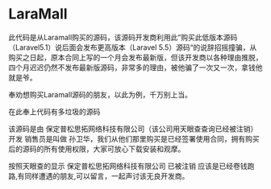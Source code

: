 # LaraMall
此代码是从Laramall购买的源码，该源码开发商利用此”购买此低版本源码（Laravel5.1）说后面会发布更高版本（Laravel 5.5）源码“的说辞招摇撞骗，从购买之日起，原本合同上写的一个月会发布最新版，但该开发商以各种理由推脱，四个月迟迟仍然不发布最新版源码，非常多的理由，被他骗了一次又一次，拿钱他就是爷。

奉劝想购买Laramall源码的朋友，以此为例，千万别上当。

在此奉上代码有多垃圾的源码

该源码是由 保定普松思拓网络科技有限公司（该公司用天眼查查询已经被注销） 开发 销售员是叫做 孙卫华，我们从他们那里购买是已经签署使用合同，拥有购买后的源码的所有使用权限，大家可放心下载安装和观摩。

按照天眼查的显示 保定普松思拓网络科技有限公司 已被注销 应该是已经卷钱跑路,有同样遭遇的朋友,可以留言，一起声讨该无良开发商。
